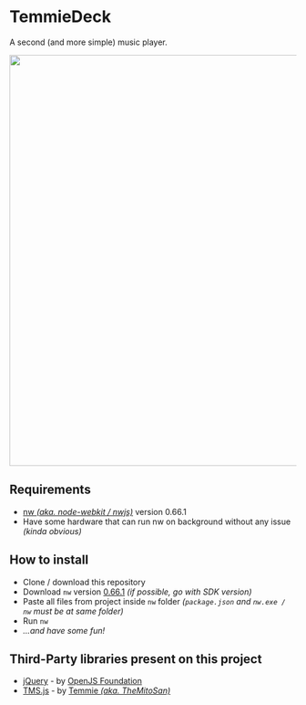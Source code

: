 # TemmieDeck
A second (and more simple) music player.

<p align="center"><img src="https://pbs.twimg.com/media/FZCsL3PWQAI7j8O?format=jpg&name=large" width="720"></p>

## Requirements
- <a href="https://nwjs.io/">nw <i>(aka. node-webkit / nwjs)</i></a> version 0.66.1
- Have some hardware that can run nw on background without any issue <i>(kinda obvious)</i>

## How to install
- Clone / download this repository
- Download <code>nw</code> version <a href="https://dl.nwjs.io/v0.66.1/">0.66.1</a> <i>(if possible, go with SDK version)</i>
- Paste all files from project inside <code>nw</code> folder <i>(<code>package.json</code> and <code>nw.exe / nw</code> must be at same folder)</i>
- Run <code>nw</code>
- <i>...and have some fun!</i>

## Third-Party libraries present on this project
- <a href="https://jquery.com/">jQuery</a> - by <a href="https://openjsf.org/" target="_blank">OpenJS Foundation</a>
- <a href="https://github.com/themitosan/TMS.js">TMS.js</a> - by <a href="https://twitter.com/themitosan" target="_blank">Temmie <i>(aka. TheMitoSan)</a></i>
